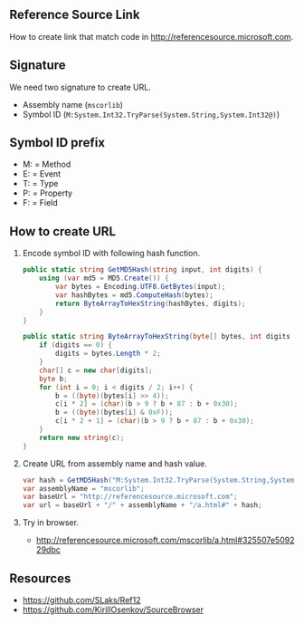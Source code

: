 ## Reference Source Link

How to create link that match code in http://referencesource.microsoft.com.

## Signature

We need two signature to create URL.

- Assembly name (`mscorlib`)
- Symbol ID (`M:System.Int32.TryParse(System.String,System.Int32@)`)

## Symbol ID prefix

- M: = Method
- E: = Event
- T: = Type
- P: = Property
- F: = Field

## How to create URL

1. Encode symbol ID with following hash function.

    ```csharp
    public static string GetMD5Hash(string input, int digits) {
    	using (var md5 = MD5.Create()) {
    		var bytes = Encoding.UTF8.GetBytes(input);
    		var hashBytes = md5.ComputeHash(bytes);
    		return ByteArrayToHexString(hashBytes, digits);
    	}
    }

    public static string ByteArrayToHexString(byte[] bytes, int digits = 0) {
    	if (digits == 0) {
    		digits = bytes.Length * 2;
    	}
    	char[] c = new char[digits];
    	byte b;
    	for (int i = 0; i < digits / 2; i++) {
    		b = ((byte)(bytes[i] >> 4));
    		c[i * 2] = (char)(b > 9 ? b + 87 : b + 0x30);
    		b = ((byte)(bytes[i] & 0xF));
    		c[i * 2 + 1] = (char)(b > 9 ? b + 87 : b + 0x30);
    	}
    	return new string(c);
    }
    ```
2. Create URL from assembly name and hash value.

    ```csharp
    var hash = GetMD5Hash("M:System.Int32.TryParse(System.String,System.Int32@)", 16);
	var assemblyName = "mscorlib";
	var baseUrl = "http://referencesource.microsoft.com";
	var url = baseUrl + "/" + assemblyName + "/a.html#" + hash;
    ```

3. Try in browser.

    - http://referencesource.microsoft.com/mscorlib/a.html#325507e509229dbc

## Resources

- https://github.com/SLaks/Ref12
- https://github.com/KirillOsenkov/SourceBrowser